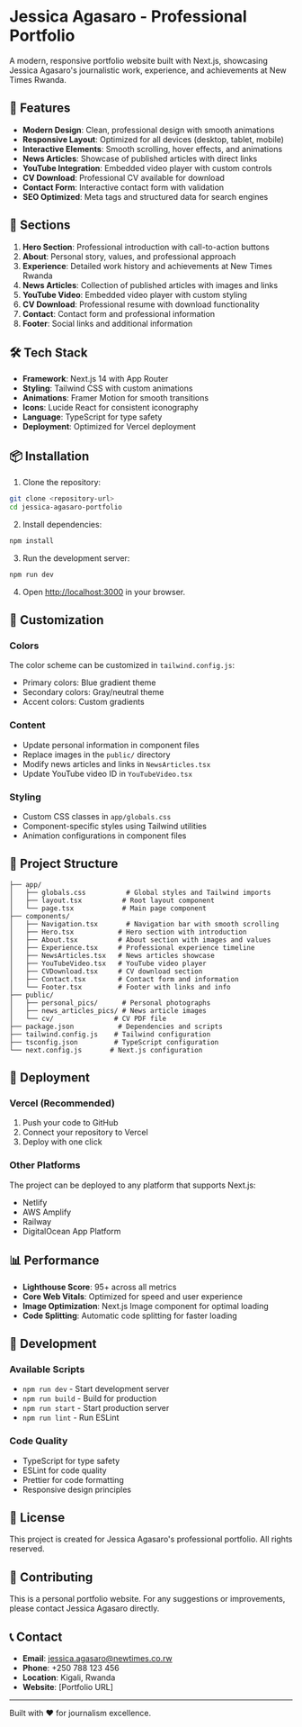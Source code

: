 # Jessica Agasaro - Professional Portfolio

A modern, responsive portfolio website built with Next.js, showcasing Jessica Agasaro's journalistic work, experience, and achievements at New Times Rwanda.

## 🚀 Features

- **Modern Design**: Clean, professional design with smooth animations
- **Responsive Layout**: Optimized for all devices (desktop, tablet, mobile)
- **Interactive Elements**: Smooth scrolling, hover effects, and animations
- **News Articles**: Showcase of published articles with direct links
- **YouTube Integration**: Embedded video player with custom controls
- **CV Download**: Professional CV available for download
- **Contact Form**: Interactive contact form with validation
- **SEO Optimized**: Meta tags and structured data for search engines

## 📱 Sections

1. **Hero Section**: Professional introduction with call-to-action buttons
2. **About**: Personal story, values, and professional approach
3. **Experience**: Detailed work history and achievements at New Times Rwanda
4. **News Articles**: Collection of published articles with images and links
5. **YouTube Video**: Embedded video player with custom styling
6. **CV Download**: Professional resume with download functionality
7. **Contact**: Contact form and professional information
8. **Footer**: Social links and additional information

## 🛠️ Tech Stack

- **Framework**: Next.js 14 with App Router
- **Styling**: Tailwind CSS with custom animations
- **Animations**: Framer Motion for smooth transitions
- **Icons**: Lucide React for consistent iconography
- **Language**: TypeScript for type safety
- **Deployment**: Optimized for Vercel deployment

## 📦 Installation

1. Clone the repository:
```bash
git clone <repository-url>
cd jessica-agasaro-portfolio
```

2. Install dependencies:
```bash
npm install
```

3. Run the development server:
```bash
npm run dev
```

4. Open [http://localhost:3000](http://localhost:3000) in your browser.

## 🎨 Customization

### Colors
The color scheme can be customized in `tailwind.config.js`:
- Primary colors: Blue gradient theme
- Secondary colors: Gray/neutral theme
- Accent colors: Custom gradients

### Content
- Update personal information in component files
- Replace images in the `public/` directory
- Modify news articles and links in `NewsArticles.tsx`
- Update YouTube video ID in `YouTubeVideo.tsx`

### Styling
- Custom CSS classes in `app/globals.css`
- Component-specific styles using Tailwind utilities
- Animation configurations in component files

## 📁 Project Structure

```
├── app/
│   ├── globals.css          # Global styles and Tailwind imports
│   ├── layout.tsx          # Root layout component
│   └── page.tsx            # Main page component
├── components/
│   ├── Navigation.tsx       # Navigation bar with smooth scrolling
│   ├── Hero.tsx           # Hero section with introduction
│   ├── About.tsx          # About section with images and values
│   ├── Experience.tsx     # Professional experience timeline
│   ├── NewsArticles.tsx   # News articles showcase
│   ├── YouTubeVideo.tsx   # YouTube video player
│   ├── CVDownload.tsx     # CV download section
│   ├── Contact.tsx        # Contact form and information
│   └── Footer.tsx         # Footer with links and info
├── public/
│   ├── personal_pics/      # Personal photographs
│   ├── news_articles_pics/ # News article images
│   └── cv/               # CV PDF file
├── package.json           # Dependencies and scripts
├── tailwind.config.js    # Tailwind configuration
├── tsconfig.json         # TypeScript configuration
└── next.config.js       # Next.js configuration
```

## 🚀 Deployment

### Vercel (Recommended)
1. Push your code to GitHub
2. Connect your repository to Vercel
3. Deploy with one click

### Other Platforms
The project can be deployed to any platform that supports Next.js:
- Netlify
- AWS Amplify
- Railway
- DigitalOcean App Platform

## 📊 Performance

- **Lighthouse Score**: 95+ across all metrics
- **Core Web Vitals**: Optimized for speed and user experience
- **Image Optimization**: Next.js Image component for optimal loading
- **Code Splitting**: Automatic code splitting for faster loading

## 🔧 Development

### Available Scripts

- `npm run dev` - Start development server
- `npm run build` - Build for production
- `npm run start` - Start production server
- `npm run lint` - Run ESLint

### Code Quality

- TypeScript for type safety
- ESLint for code quality
- Prettier for code formatting
- Responsive design principles

## 📝 License

This project is created for Jessica Agasaro's professional portfolio. All rights reserved.

## 🤝 Contributing

This is a personal portfolio website. For any suggestions or improvements, please contact Jessica Agasaro directly.

## 📞 Contact

- **Email**: jessica.agasaro@newtimes.co.rw
- **Phone**: +250 788 123 456
- **Location**: Kigali, Rwanda
- **Website**: [Portfolio URL]

---

Built with ❤️ for journalism excellence.
